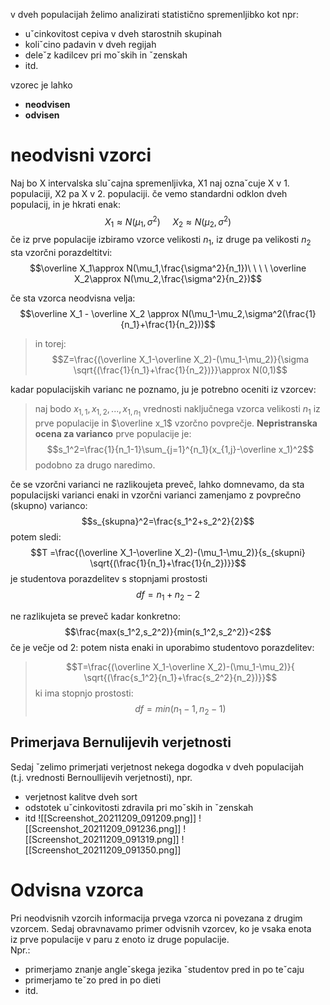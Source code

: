 v dveh populacijah želimo analizirati statistično spremenljibko kot npr:
- uˇcinkovitost cepiva v dveh starostnih skupinah  
- koliˇcino padavin v dveh regijah  
- deleˇz kadilcev pri moˇskih in ˇzenskah  
- itd.

vzorec je lahko 
- **neodvisen**
- **odvisen**

# neodvisni vzorci
Naj bo X intervalska sluˇcajna spremenljivka, X1 naj oznaˇcuje X v 1.  
populaciji, X2 pa X v 2. populaciji.
če vemo standardni odklon dveh populacij, in je hkrati enak:
$$X_1\approx N(\mu_1,\sigma^2)\ \ \ \ \ X_2\approx N(\mu_2,\sigma^2) $$
če iz prve populacije izbiramo vzorce velikosti $n_1$, iz druge pa velikosti $n_2$ sta vzorčni porazdeltitvi: $$\overline X_1\approx N(\mu_1,\frac{\sigma^2}{n_1})\ \ \ \ \overline X_2\approx N(\mu_2,\frac{\sigma^2}{n_2})$$
 
če sta vzorca neodvisna velja:
$$\overline X_1 - \overline X_2 \approx N(\mu_1-\mu_2,\sigma^2(\frac{1}{n_1}+\frac{1}{n_2}))$$

>in torej:
>$$Z=\frac{(\overline X_1-\overline X_2)-(\mu_1-\mu_2)}{\sigma \sqrt{(\frac{1}{n_1}+\frac{1}{n_2})}}\approx N(0,1)$$

kadar populacijskih varianc ne poznamo, ju je potrebno	oceniti iz vzorcev:
>naj bodo $x_{1,1},x_{1,2},...,x_{1,n_1}$ vrednosti naključnega vzorca velikosti $n_1$ iz prve populacije in $\overline x_1$ vzorčno povprečje.
>**Nepristranska ocena za varianco** prve populacije je:
>$$s_1^2=\frac{1}{n_1-1}\sum_{j=1}^{n_1}(x_{1,j}-\overline x_1)^2$$
>podobno za drugo naredimo. 

če se vzorčni varianci ne razlikoujeta preveč, lahko domnevamo, da sta populacijski varianci enaki in vzorčni varianci zamenjamo z povprečno (skupno) varianco:
$$s_{skupna}^2=\frac{s_1^2+s_2^2}{2}$$
potem sledi:
$$T =\frac{(\overline X_1-\overline X_2)-(\mu_1-\mu_2)}{s_{skupni} \sqrt{(\frac{1}{n_1}+\frac{1}{n_2})}}$$
je studentova porazdelitev s stopnjami prostosti $$df= n_1+n_2-2$$

ne razlikujeta se preveč kadar konkretno:
$$\frac{max(s_1^2,s_2^2)}{min(s_1^2,s_2^2)}<2$$
če je večje od 2:
potem nista enaki in uporabimo studentovo porazdelitev:
>$$T=\frac{(\overline X_1-\overline X_2)-(\mu_1-\mu_2)}{ \sqrt{(\frac{s_1^2}{n_1}+\frac{s_2^2}{n_2})}}$$
>ki ima stopnjo prostosti:
>$$df=min(n_1 -1, n_2-1)$$

## Primerjava Bernulijevih verjetnosti
Sedaj ˇzelimo primerjati verjetnost nekega dogodka v dveh populacijah  
(t.j. vrednosti Bernoullijevih verjetnosti), npr.  
- verjetnost kalitve dveh sort  
- odstotek uˇcinkovitosti zdravila pri moˇskih in ˇzenskah  
- itd
![[Screenshot_20211209_091209.png]]
![[Screenshot_20211209_091236.png]]
![[Screenshot_20211209_091319.png]]
![[Screenshot_20211209_091350.png]]

# Odvisna vzorca
Pri neodvisnih vzorcih informacija prvega vzorca ni povezana z drugim  
vzorcem. Sedaj obravnavamo primer odvisnih vzorcev, ko je vsaka enota  
iz prve populacije v paru z enoto iz druge populacije.  
Npr.:  
- primerjamo znanje angleˇskega jezika ˇstudentov pred in po teˇcaju  
- primerjamo teˇzo pred in po dieti  
- itd.

